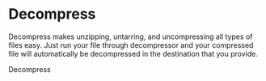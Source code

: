 # Decompress

Decompress makes unzipping, untarring, and uncompressing all types of files easy.  Just run your file through decompressor and your compressed file will automatically be decompressed in the destination that you provide.  

Decompress